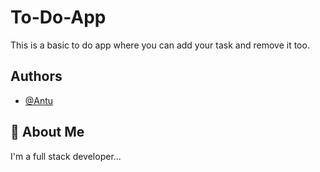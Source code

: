 
# To-Do-App

This is a basic to do app where you can add your task and remove it too.


## Authors

- [@Antu](https://www.github.com/antusaha970)


## 🚀 About Me
I'm a full stack developer...

